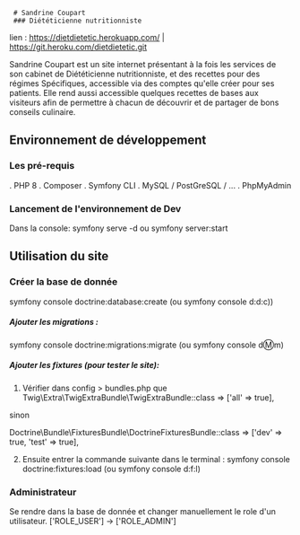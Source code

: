      # Sandrine Coupart
     ### Diététicienne nutritionniste

lien : https://dietdietetic.herokuapp.com/ | https://git.heroku.com/dietdietetic.git

Sandrine Coupart est un site internet présentant à la fois les services de son cabinet de Diététicienne nutritionniste, et
des recettes pour des régimes Spécifiques, accessible via des comptes qu'elle créer pour ses patients. Elle rend aussi accessible quelques recettes de bases aux visiteurs afin de permettre à chacun de découvrir et de partager de bons conseils culinaire.

## Environnement de développement

### Les pré-requis

. PHP 8
. Composer
. Symfony CLI
. MySQL / PostGreSQL / ...
. PhpMyAdmin

### Lancement de l'environnement de Dev

Dans la console:
symfony serve -d ou symfony server:start

## Utilisation du site

### Créer la base de donnée

symfony console doctrine:database:create (ou symfony console d:d:c))

##### Ajouter les migrations :

symfony console doctrine:migrations:migrate (ou symfony console d:m:m)

##### Ajouter les fixtures (pour tester le site):

1. Vérifier dans config > bundles.php que
   Twig\Extra\TwigExtraBundle\TwigExtraBundle::class => ['all' => true],

sinon

Doctrine\Bundle\FixturesBundle\DoctrineFixturesBundle::class => ['dev' => true, 'test' => true],

2. Ensuite entrer la commande suivante dans le terminal :
   symfony console doctrine:fixtures:load (ou symfony console d:f:l)

### Administrateur

Se rendre dans la base de donnée et changer manuellement le role d'un utilisateur.
['ROLE_USER'] -> ['ROLE_ADMIN']
